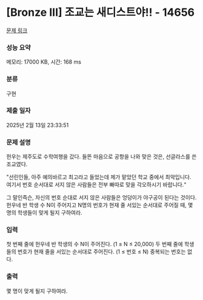 # [Bronze III] 조교는 새디스트야!! - 14656 

[문제 링크](https://www.acmicpc.net/problem/14656) 

### 성능 요약

메모리: 17000 KB, 시간: 168 ms

### 분류

구현

### 제출 일자

2025년 2월 13일 23:33:51

### 문제 설명

<p>헌우는 제주도로 수학여행을 갔다. 들뜬 마음으로 공항을 나와 맞은 것은, 선글라스를 쓴 조교였다.</p>

<p>"선린인들, 아주 예의바르고 최고라고 들었는데 제가 맡았던 학교 중에서 최악입니다. 여기서 번호 순서대로 서지 않은 사람들은 전부 빠따로 맞을 각오하시기 바랍니다.“</p>

<p>그 말인즉슨, 자신의 번호 순대로 서지 않은 사람들은 엉덩이가 야구공이 된다는 것이다. 헌우네 반 학생 수 N이 주어지고 N명의 번호가 현재 줄 서있는 순서대로 주어질 때, 몇 명의 학생들이 맞게 될지 구하여라.</p>

### 입력 

 <p>첫 번째 줄에 헌우네 반 학생의 수 N이 주어진다. (1 ≤ N ≤ 20,000) 두 번째 줄에 학생들의 번호가 현재 줄을 서있는 순서대로 주어진다. (1 ≤ 번호 ≤ N) 중복되는 번호는 없다.</p>

### 출력 

 <p>몇 명이 맞게 될지 구하여라.</p>

